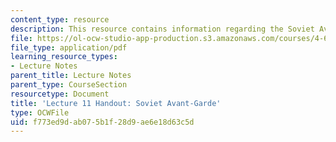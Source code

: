 ```yaml
---
content_type: resource
description: This resource contains information regarding the Soviet Avant-Garde.
file: https://ol-ocw-studio-app-production.s3.amazonaws.com/courses/4-602-modern-art-and-mass-culture-spring-2012/f773ed9dab075b1f28d9ae6e18d63c5d_MIT4_602S12_lec11.pdf
file_type: application/pdf
learning_resource_types:
- Lecture Notes
parent_title: Lecture Notes
parent_type: CourseSection
resourcetype: Document
title: 'Lecture 11 Handout: Soviet Avant-Garde'
type: OCWFile
uid: f773ed9d-ab07-5b1f-28d9-ae6e18d63c5d
---
```


